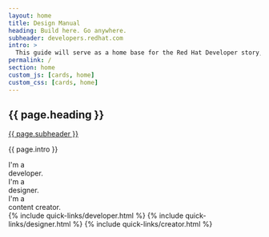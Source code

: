 ```yaml
---
layout: home
title: Design Manual
heading: Build here. Go anywhere.
subheader: developers.redhat.com
intro: >
  This guide will serve as a home base for the Red Hat Developer story, messaging, and visual brand language. It’s a place you can always return to when you have questions about how to best represent Red Hat Developer through messaging or visual elements.
permalink: /
section: home
custom_js: [cards, home]
custom_css: [cards, home]
---
```

<section class="pf-c-page__main-section rhddx-m-homepage">
  <div>
    <div class="pf-l-flex pf-u-mb-lg pf-u-text-align-center" style="margin: 0 auto;">
      <div class="pf-l-flex__item">
        <h1 class="pf-c-title pf-m-4xl">{{ page.heading }}</h1>
        <a href="https://developers.redhat.com" target="top" class="pf-c-title pf-m-3xl">{{ page.subheader }}</a>
        <p class="pf-u-my-xl pf-m-lg">{{ page.intro }}</p>
      </div>
    </div>
    <div class="pf-l-flex pf-m-justify-content-space-evenly rhddx-l-card__intro">
      <div class="pf-l-flex__item pf-m-3-col-on-md pf-u-py-xl pf-u-py-0-on-lg pf-u-pr-0 pf-u-pr-xl-on-md">
        <div class="pf-c-card rhddx-c-card rhddx-m-developer">
          <div class="pf-c-card__header">
            <i class="fad fa-laptop-code fa-3x"></i>
          </div>
          <div class="pf-c-card__body">I'm a<br>developer.</div>
        </div>
      </div>
      <div class="pf-l-flex__item pf-m-3-col-on-md pf-u-py-xl pf-u-py-0-on-lg pf-u-pr-0 pf-u-pr-xl-on-md">
        <div class="pf-c-card rhddx-c-card rhddx-m-designer">
          <div class="pf-c-card__header">
            <i class="fad fa-swatchbook fa-3x"></i>
          </div>
          <div class="pf-c-card__body">I'm a<br>designer.</div>
        </div>
      </div>
      <div class="pf-l-flex__item pf-m-3-col-on-md pf-u-py-xl pf-u-py-0-on-lg pf-u-pr-0">
        <div class="pf-c-card rhddx-c-card rhddx-m-creator">
          <div class="pf-c-card__header">
            <i class="fad fa-pencil-alt fa-3x"></i>
          </div>
          <div class="pf-c-card__body">I'm a<br>content creator.</div>
        </div>
      </div>
    </div>
  </div>
  <div class="pf-u-my-2xl">
    <div class="pf-l-flex">
      <div class="pf-l-flex__item pf-m-grow">
        <!-- I'm a developer -->
        {% include quick-links/developer.html %}
        <!-- I'm a designer -->
        {% include quick-links/designer.html %}
        <!-- I'm a content creator -->
        {% include quick-links/creator.html %}
      </div>
    </div>
  </div>
</section>
